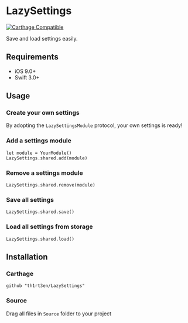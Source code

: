 # LazySettings
[![Carthage Compatible](https://img.shields.io/badge/Carthage-compatible-4BC51D.svg?style=flat)](https://github.com/Carthage/Carthage)

Save and load settings easily.

## Requirements
- iOS 9.0+
- Swift 3.0+

## Usage
### Create your own settings
By adopting the `LazySettingsModule` protocol, your own settings is ready!

### Add a settings module
```
let module = YourModule()
LazySettings.shared.add(module)
```

### Remove a settings module
```
LazySettings.shared.remove(module)
```

### Save all settings
```
LazySettings.shared.save()
```

### Load all settings from storage
```
LazySettings.shared.load()
```

## Installation
### Carthage
```
github "th1rt3en/LazySettings"
```
### Source
Drag all files in `Source` folder to your project

